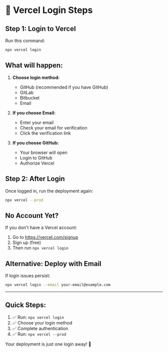 # 🔐 Vercel Login Steps

## Step 1: Login to Vercel

Run this command:

```bash
npx vercel login
```

## What will happen:

1. **Choose login method:**

   - GitHub (recommended if you have GitHub)
   - GitLab
   - Bitbucket
   - Email

2. **If you choose Email:**

   - Enter your email
   - Check your email for verification
   - Click the verification link

3. **If you choose GitHub:**
   - Your browser will open
   - Login to GitHub
   - Authorize Vercel

## Step 2: After Login

Once logged in, run the deployment again:

```bash
npx vercel --prod
```

## No Account Yet?

If you don't have a Vercel account:

1. Go to https://vercel.com/signup
2. Sign up (free)
3. Then run `npx vercel login`

## Alternative: Deploy with Email

If login issues persist:

```bash
npx vercel login --email your-email@example.com
```

---

## Quick Steps:

1. ✅ Run: `npx vercel login`
2. ✅ Choose your login method
3. ✅ Complete authentication
4. ✅ Run: `npx vercel --prod`

Your deployment is just one login away! 🚀
